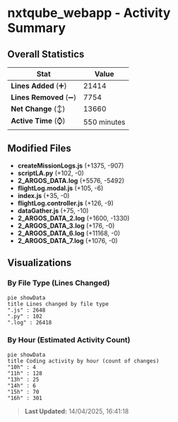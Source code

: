 # nxtqube_webapp - Activity Summary 

## Overall Statistics

| Stat                   | Value                                                             |
| ---------------------- | ----------------------------------------------------------------- |
| **Lines Added** (➕)   | 21414                                          |
| **Lines Removed** (➖) | 7754                                        |
| **Net Change** (↕)    | 13660                |
| **Active Time** (⌚)   | 550 minutes |


## Modified Files
- **createMissionLogs.js** (+1375, -907)
- **scriptLA.py** (+102, -0)
- **2_ARGOS_DATA.log** (+5576, -5492)
- **flightLog.modal.js** (+105, -6)
- **index.js** (+35, -0)
- **flightLog.controller.js** (+126, -9)
- **dataGather.js** (+75, -10)
- **2_ARGOS_DATA_2.log** (+1600, -1330)
- **2_ARGOS_DATA_3.log** (+176, -0)
- **2_ARGOS_DATA_6.log** (+11168, -0)
- **2_ARGOS_DATA_7.log** (+1076, -0)

## Visualizations

### By File Type (Lines Changed)

```mermaid
pie showData
title Lines changed by file type
".js" : 2648
".py" : 102
".log" : 26418
```

### By Hour (Estimated Activity Count)

```mermaid
pie showData
title Coding activity by hour (count of changes)
"10h" : 4
"11h" : 128
"13h" : 25
"14h" : 6
"15h" : 70
"16h" : 301
```


> **Last Updated:** 14/04/2025, 16:41:18